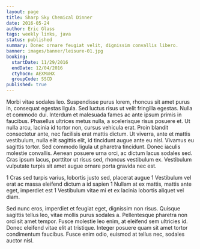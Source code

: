 ```yaml
---
layout: page
title: Sharp Sky Chemical Dinner
date: 2016-05-24
author: Eric Glass
tags: weekly links, java
status: published
summary: Donec ornare feugiat velit, dignissim convallis libero.
banner: images/banner/leisure-01.jpg
booking:
  startDate: 11/29/2016
  endDate: 12/04/2016
  ctyhocn: AEXMVHX
  groupCode: SSCD
published: true
---
```

Morbi vitae sodales leo. Suspendisse purus lorem, rhoncus sit amet purus in, consequat egestas ligula. Sed luctus risus ut velit fringilla egestas. Nulla et commodo dui. Interdum et malesuada fames ac ante ipsum primis in faucibus. Phasellus ultrices metus nulla, a scelerisque risus posuere et. Ut nulla arcu, lacinia id tortor non, cursus vehicula erat. Proin blandit consectetur ante, nec facilisis erat mattis dictum. Ut viverra, ante et mattis vestibulum, nulla elit sagittis elit, id tincidunt augue ante eu nisl. Vivamus eu sagittis tortor. Sed commodo ligula ut pharetra tincidunt. Donec iaculis molestie convallis. Aenean posuere urna orci, ac dictum lacus sodales sed. Cras ipsum lacus, porttitor ut risus sed, rhoncus vestibulum ex. Vestibulum vulputate turpis sit amet augue ornare porta gravida nec est.

1 Cras sed turpis varius, lobortis justo sed, placerat augue
1 Vestibulum vel erat ac massa eleifend dictum a id sapien
1 Nullam at ex mattis, mattis ante eget, imperdiet est
1 Vestibulum vitae mi et ex lacinia lobortis aliquet vel diam.

Sed nunc eros, imperdiet et feugiat eget, dignissim non risus. Quisque sagittis tellus leo, vitae mollis purus sodales a. Pellentesque pharetra non orci sit amet tempor. Fusce molestie leo enim, at eleifend sem ultricies id. Donec eleifend vitae elit at tristique. Integer posuere quam sit amet tortor condimentum faucibus. Fusce enim odio, euismod at tellus nec, sodales auctor nisl.
